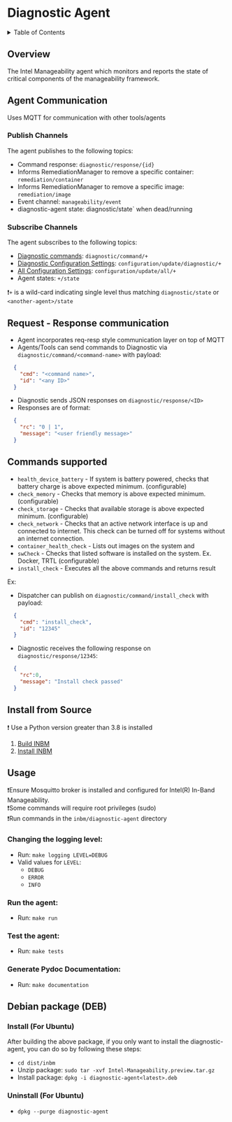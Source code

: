 # Diagnostic Agent

<details>
<summary>Table of Contents</summary>

- [Overview](#overview)
- [Agent Communication](#agent-communication)
    - [Publish Channels](#publish-channels)
    - [Subscribe Channels](#subscribe-channels)
  - [Request - Response communication](#request---response-communication)
  - [Commands supported](#commands-supported)
- [Install from Source](#install-from-source)
- [Usage](#usage)
  - [Changing the logging level](#changing-the-logging-level)
  - [Run the agent](#run-the-agent)
  - [Test the agent](#test-the-agent)
- [Debian package (DEB)](#debian-package-deb)
</details>
    
## Overview

The Intel Manageability agent which monitors and reports the state of critical components of the  manageability framework.

## Agent Communication 

Uses MQTT for communication with other tools/agents

### Publish Channels
The agent publishes to the following topics:
  - Command response: `diagnostic/response/{id}`
  - Informs RemediationManager to remove a specific container: `remediation/container`
  - Informs RemediationManager to remove a specific image: `remediation/image`
  - Event channel: `manageability/event`
  - diagnostic-agent state: diagnostic/state` when dead/running


### Subscribe Channels
The agent subscribes to the following topics:
  - [Diagnostic commands](#commands-supported): `diagnostic/command/+`
  - [Diagnostic Configuration Settings](#https://github.com/intel/intel-inb-manageability/blob/develop/docs/Configuration%20Parameters.md#diagnostic): `configuration/update/diagnostic/+`
  - [All Configuration Settings](#https://github.com/intel/intel-inb-manageability/blob/develop/docs/Configuration%20Parameters.md#all): `configuration/update/all/+`
  - Agent states: `+/state`
 
❗`+` is a wild-card indicating single level thus matching `diagnostic/state` or `<another-agent>/state`

## Request - Response communication
- Agent incorporates req-resp style communication layer on top of MQTT
- Agents/Tools can send commands to Diagnostic via `diagnostic/command/<command-name>` with payload:
```json
  {
    "cmd": "<command name>",
    "id": "<any ID>"
  }
```
- Diagnostic sends JSON responses on `diagnostic/response/<ID>`
- Responses are of format: 
```json
  {
    "rc": "0 | 1", 
    "message": "<user friendly message>"
  }
```

## Commands supported

- `health_device_battery` - If system is battery powered, checks that battery charge is above expected minimum. (configurable)
- `check_memory` - Checks that memory is above expected minimum. (configurable)
- `check_storage` - Checks that available storage is above expected minimum. (configurable)
- `check_network` - Checks that an active network interface is up and connected to internet. This check can be turned off for systems without an internet connection.
- `container_health_check` - Lists out images on the system and 
- `swCheck` - Checks that listed software is installed on the system.  Ex. Docker, TRTL (configurable)
- `install_check` - Executes all the above commands and returns result

Ex: 
- Dispatcher can publish on `diagnostic/command/install_check` with payload:
```json
  {
    "cmd": "install_check", 
    "id": "12345"
  }
```
- Diagnostic receives the following response on `diagnostic/response/12345`:
```json
  {
    "rc":0, 
    "message": "Install check passed"
  }
```

## Install from Source
❗ Use a Python version greater than 3.8 is installed

1. [Build INBM](#https://github.com/intel/intel-inb-manageability/blob/develop/README.md#build-instructions)
2. [Install INBM](#https://github.com/intel/intel-inb-manageability/blob/develop/docs/In-Band%20Manageability%20Installation%20Guide%20Ubuntu.md)

## Usage

❗Ensure Mosquitto broker is installed and configured for Intel(R) In-Band Manageability.  
❗Some commands will require root privileges (sudo)  
❗Run commands in the `inbm/diagnostic-agent` directory

### Changing the logging level:
- Run: `make logging LEVEL=DEBUG`
- Valid values for `LEVEL`:
  - `DEBUG`
  - `ERROR`
  - `INFO`

### Run the agent:

- Run: `make run`

### Test the agent:

- Run: `make tests`

### Generate Pydoc Documentation:

- Run: `make documentation`

## Debian package (DEB)

### Install (For Ubuntu)
After building the above package, if you only want to install the diagnostic-agent, you can do so by following these steps:
- `cd dist/inbm`
- Unzip package: `sudo tar -xvf Intel-Manageability.preview.tar.gz`
- Install package: `dpkg -i diagnostic-agent<latest>.deb`

### Uninstall (For Ubuntu)
- `dpkg --purge diagnostic-agent`
